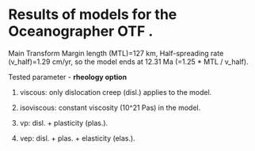 # Results of models for the Oceanographer OTF .

Main Transform Margin length (MTL)=127 km, Half-spreading rate (v_half)=1.29 cm/yr,
so the model ends at 12.31 Ma (=1.25 * MTL / v_half). 

Tested parameter - **rheology option**

1. viscous: only dislocation creep (disl.) applies to the model.

2. isoviscous: constant viscosity (10^21 Pas) in the model.
 
3. vp: disl. + plasticity (plas.).

4. vep: disl. + plas. + elasticity (elas.).

 

